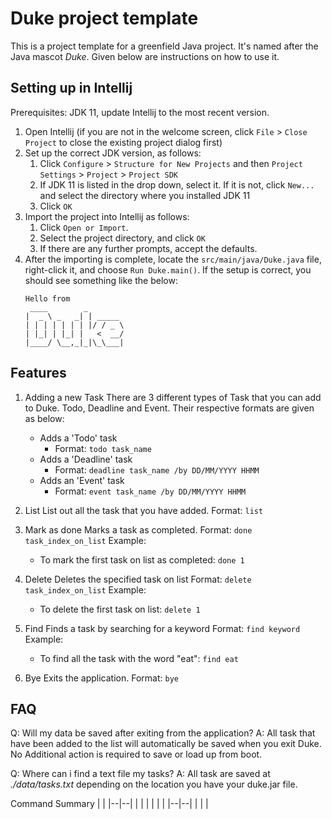 # Duke project template

This is a project template for a greenfield Java project. It's named after the Java mascot _Duke_. Given below are instructions on how to use it.

## Setting up in Intellij

Prerequisites: JDK 11, update Intellij to the most recent version.

1. Open Intellij (if you are not in the welcome screen, click `File` > `Close Project` to close the existing project dialog first)
1. Set up the correct JDK version, as follows:
   1. Click `Configure` > `Structure for New Projects` and then `Project Settings` > `Project` > `Project SDK`
   1. If JDK 11 is listed in the drop down, select it. If it is not, click `New...` and select the directory where you installed JDK 11
   1. Click `OK`
1. Import the project into Intellij as follows:
   1. Click `Open or Import`.
   1. Select the project directory, and click `OK`
   1. If there are any further prompts, accept the defaults.
1. After the importing is complete, locate the `src/main/java/Duke.java` file, right-click it, and choose `Run Duke.main()`. If the setup is correct, you should see something like the below:
   ```
   Hello from
    ____        _        
   |  _ \ _   _| | _____ 
   | | | | | | | |/ / _ \
   | |_| | |_| |   <  __/
   |____/ \__,_|_|\_\___|
   ```

## Features

1. Adding a new Task 
	There are 3 different types of Task that you can add to Duke. Todo, Deadline and Event. Their respective formats are given as below: 
	- Adds a 'Todo' task 
		- Format: `todo task_name`
	- Adds a 'Deadline' task 
		- Format: `deadline task_name /by DD/MM/YYYY HHMM`
	- Adds an 'Event' task
		- Format:  `event task_name /by DD/MM/YYYY HHMM`
		
2. List 
	List out all the task that you have added. 
	Format: `list`
3. Mark as done 
	Marks a task as completed. 
	Format: `done task_index_on_list`
	Example: 
	- To mark the first task on list as completed: `done 1` 
4. Delete 
	Deletes the specified task on list 
	Format: `delete task_index_on_list`
	Example: 
	- To delete the first task on list: `delete 1`
	
5. Find 
	Finds a task by searching for a keyword 
	Format: `find keyword` 
	Example:
	- To find all the task with the word "eat": `find eat` 

6. Bye 
	Exits the application.
	Format: `bye` 

## FAQ

Q: Will my data be saved after exiting from the application? 
A: All task that have been added to the list will automatically be saved when you exit Duke. No Additional action is required to save or load up from boot. 

Q: Where can i find a text file my tasks? 
A: All task are saved at *./data/tasks.txt* depending on the location you have your duke.jar file. 

Command Summary
|   |
|--|--|
|  |  |
|  |  |
|--|--|
|  |  |


<!--stackedit_data:
eyJoaXN0b3J5IjpbOTg4NTEwNjddfQ==
-->